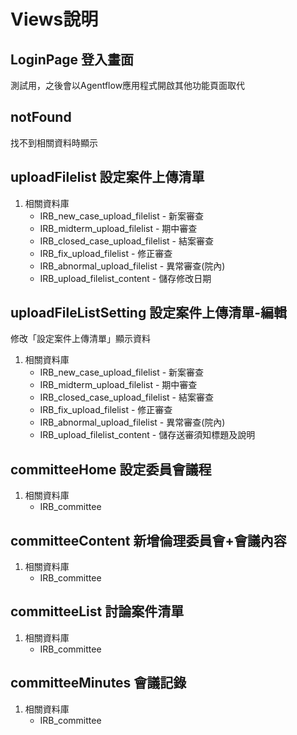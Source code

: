 # Views說明

## LoginPage 登入畫面
測試用，之後會以Agentflow應用程式開啟其他功能頁面取代

## notFound
找不到相關資料時顯示

## uploadFilelist 設定案件上傳清單
1. 相關資料庫
    * IRB_new_case_upload_filelist - 新案審查
    * IRB_midterm_upload_filelist - 期中審查
    * IRB_closed_case_upload_filelist - 結案審查
    * IRB_fix_upload_filelist - 修正審查
    * IRB_abnormal_upload_filelist - 異常審查(院內)
    * IRB_upload_filelist_content - 儲存修改日期

## uploadFileListSetting 設定案件上傳清單-編輯
修改「設定案件上傳清單」顯示資料
1. 相關資料庫
    * IRB_new_case_upload_filelist - 新案審查
    * IRB_midterm_upload_filelist - 期中審查
    * IRB_closed_case_upload_filelist - 結案審查
    * IRB_fix_upload_filelist - 修正審查
    * IRB_abnormal_upload_filelist - 異常審查(院內)
    * IRB_upload_filelist_content - 儲存送審須知標題及說明

## committeeHome 設定委員會議程
1. 相關資料庫
    * IRB_committee
## committeeContent 新增倫理委員會+會議內容
1. 相關資料庫
    * IRB_committee
## committeeList 討論案件清單
1. 相關資料庫
    * IRB_committee
## committeeMinutes 會議記錄
1. 相關資料庫
    * IRB_committee

